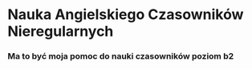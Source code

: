 # Nauka Angielskiego Czasowników Nieregularnych

### Ma to być moja pomoc do nauki czasowników poziom b2